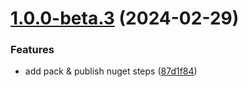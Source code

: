 # [1.0.0-beta.3](https://github.com/vicentemg/hexagonal-arch/compare/v1.0.0-beta.2...v1.0.0-beta.3) (2024-02-29)


### Features

* add pack & publish nuget steps ([87d1f84](https://github.com/vicentemg/hexagonal-arch/commit/87d1f84fca558f51b959f71173361357a3d2a47f))
